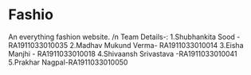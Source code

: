 # Fashio
An everything fashion website.
/n
Team Details-:
1.Shubhankita Sood -RA1911033010035
2.Madhav Mukund Verma- RA1911033010014
3.Eisha Manjhi - RA1911033010018
4.Shivaansh Srivastava -RA1911033010041
5.Prakhar Nagpal-RA1911033010050
